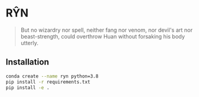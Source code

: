 # RŶN

> But no wizardry nor spell, neither fang nor venom, nor devil's art
> nor beast-strength, could overthrow Huan without forsaking his body
> utterly.

## Installation

```bash
conda create --name ryn python=3.8
pip install -r requirements.txt
pip install -e .
```

